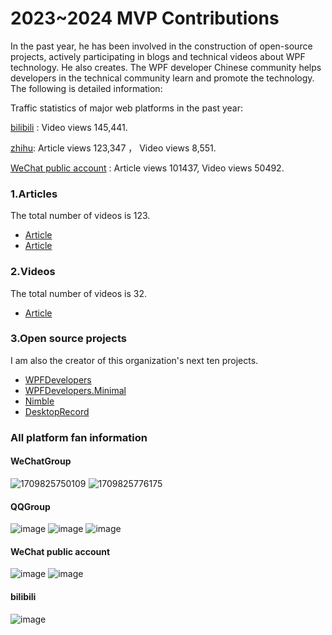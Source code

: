 # 2023~2024 MVP Contributions

In the past year, he has been involved in the construction of open-source projects, actively participating in blogs and technical videos about WPF technology. He also creates. The WPF developer Chinese community helps developers in the technical community learn and promote the technology.
The following is detailed information:

Traffic statistics of major web platforms in the past year:

[bilibili](https://space.bilibili.com/320207474?spm_id_from=333.1007.0.0) : Video views 145,441.

[zhihu](https://www.zhihu.com/people/WPFDevelopers): Article views 123,347 ， Video views 8,551.

[WeChat public account](https://mp.weixin.qq.com/mp/profile_ext?action=home&__biz=MzAwMzI4Nzc5Mg==&scene=123&uin=&key=&devicetype=Windows+10+x64&version=6309092b&lang=zh_CN&a8scene=0&session_us=gh_cce8c579dd43) : Article views 101437, Video views 50492.

### 1.Articles   
The total number of videos is 123.
   - [Article](https://github.com/yanjinhuagood/BlogDirectory/blob/main/2023.md)
   - [Article](https://mp.weixin.qq.com/mp/appmsgalbum?__biz=MzAwMzI4Nzc5Mg==&action=getalbum&album_id=2754510204914040834&scene=126&sessionid=946015035&uin=&key=&devicetype=Windows+10+x64&version=6309092b&lang=zh_CN&ascene=0)

### 2.Videos
The total number of videos is 32.
- [Article](https://github.com/yanjinhuagood/BlogDirectory/blob/main/2023bilibili.md)
   
### 3.Open source projects
I am also the creator of this organization's next ten projects.
   - [WPFDevelopers](https://github.com/WPFDevelopersOrg/WPFDevelopers)
   - [WPFDevelopers.Minimal](https://github.com/WPFDevelopersOrg/WPFDevelopers.Minimal)
   - [Nimble](https://github.com/WPFDevelopersOrg/Nimble)
   - [DesktopRecord](https://github.com/yanjinhuagood/DesktopRecord)

### All platform fan information

#### WeChatGroup
![1709825750109](https://github.com/yanjinhuagood/BlogDirectory/assets/23089734/839ce3c8-018d-47e0-8f47-50f67cd094aa)
![1709825776175](https://github.com/yanjinhuagood/BlogDirectory/assets/23089734/deac1c14-ff27-4097-b7e7-c4b424794424)


#### QQGroup
![image](https://github.com/yanjinhuagood/BlogDirectory/assets/23089734/d5b7fe04-d845-43c8-b636-6e5e19c54424)
![image](https://github.com/yanjinhuagood/BlogDirectory/assets/23089734/f99b6297-0660-4c93-9ed7-56617fb50deb)
![image](https://github.com/yanjinhuagood/BlogDirectory/assets/23089734/b2667e93-a854-4719-adea-4e91eb82e589)


#### WeChat public account
![image](https://github.com/yanjinhuagood/BlogDirectory/assets/23089734/47ba1572-0b73-4a3d-805b-698c5ec0e35b)
![image](https://github.com/yanjinhuagood/BlogDirectory/assets/23089734/4338010e-08a9-44fa-a817-5c20457ccb96)

#### bilibili
![image](https://github.com/yanjinhuagood/BlogDirectory/assets/23089734/79f0fa1d-4f8e-43b8-ba17-464a7e6b5b5b)


